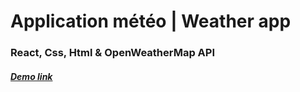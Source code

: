 # Application météo | Weather app

### React, Css, Html & OpenWeatherMap API

##### [Demo link](https://florencebastaraud.github.io/tameteo/)
